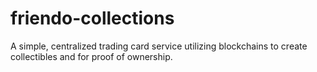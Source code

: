 # friendo-collections
A simple, centralized trading card service utilizing blockchains to create collectibles and for proof of ownership.
